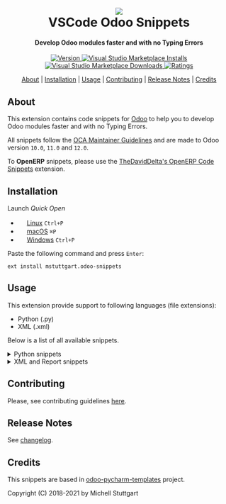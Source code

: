 
<h1 align="center">
  <br>
  <a href="https://marketplace.visualstudio.com/items?itemName=mstuttgart.odoo-snippets">
  <img src="https://github.com/mstuttgart/vscode-odoo-snippets/blob/develop/images/icon.png?raw=true"></a>
  <br>
  VSCode Odoo Snippets
  <br>
</h1>

<h4 align="center">Develop Odoo modules faster and with no Typing Errors</h4>

<p align="center">
  <a href="https://marketplace.visualstudio.com/items?itemName=mstuttgart.odoo-snippets">
    <img src="https://vsmarketplacebadge.apphb.com/version-short/mstuttgart.odoo-snippets.svg?style=flat-square&color=875A7B" alt="Version">
  </a>
  <a href="https://marketplace.visualstudio.com/items?itemName=mstuttgart.odoo-snippets">
     <img alt="Visual Studio Marketplace Installs" src="https://img.shields.io/visual-studio-marketplace/i/mstuttgart.odoo-snippets?color=875A7B&style=flat-square">
  </a>
  <a href="https://marketplace.visualstudio.com/items?itemName=mstuttgart.odoo-snippets">
    <img alt="Visual Studio Marketplace Downloads" src="https://img.shields.io/visual-studio-marketplace/d/mstuttgart.odoo-snippets?color=875A7B&style=flat-square">
  </a>
  <a href="https://marketplace.visualstudio.com/items?itemName=mstuttgart.odoo-snippets">
      <img src="https://vsmarketplacebadge.apphb.com/rating/mstuttgart.odoo-snippets.svg?style=flat-square&color=875A7B" alt="Ratings">
  </a>
</p>

<p align="center">
  <a href="#about">About</a> |
  <a href="#installation">Installation</a> |
  <a href="#usage">Usage</a> |
  <a href="#contributing">Contributing</a> |
  <a href="#release-notes">Release Notes</a> | 
  <a href="#credits">Credits</a>
</p>

## About

This extension contains code snippets for [Odoo](https://www.odoo.com) to help you to develop Odoo modules faster and with no Typing Errors.

All snippets follow the [OCA Maintainer Guidelines](https://github.com/OCA/maintainer-tools/blob/master/CONTRIBUTING.md) and are made to Odoo version `10.0`, `11.0` and `12.0`.

To **OpenERP** snippets, please use the [TheDavidDelta's OpenERP Code Snippets](https://marketplace.visualstudio.com/items?itemName=TheDavidDelta.openerp-code-snippets) extension.

## Installation

Launch *Quick Open*
  - <img src="https://www.kernel.org/theme/images/logos/favicon.png" width=16 height=16/> <a href="https://code.visualstudio.com/shortcuts/keyboard-shortcuts-linux.pdf">Linux</a> `Ctrl+P`
  - <img src="https://developer.apple.com/favicon.ico" width=16 height=16/> <a href="https://code.visualstudio.com/shortcuts/keyboard-shortcuts-macos.pdf">macOS</a> `⌘P`
  - <img src="https://www.microsoft.com/favicon.ico" width=16 height=16/> <a href="https://code.visualstudio.com/shortcuts/keyboard-shortcuts-windows.pdf">Windows</a> `Ctrl+P`

Paste the following command and press `Enter`:

```
ext install mstuttgart.odoo-snippets
```

## Usage

This extension provide support to following languages (file extensions):

* Python (.py)
* XML (.xml)

Below is a list of all available snippets.

<details>
<summary>Python snippets</summary>

| Snippet    | Description                  |
| ---------- | ---------------------------- |
| `oman`     | Create Odoo Manifest         |
| `omod`     | Create New Odoo Model        |
| `omodi`    | Inherit Existing Odoo Model  |
| `owiz`     | Create New Odoo wizard       |
| `owizi`    | Inherit Existing Odoo wizard |
| `omodt`    | Create Test to Odoo Model    |
| `ofbin`    | Add new field Binary         |
| `ofbool`   | Add new field Boolean        |
| `ofchar`   | Add new field Char           |
| `ofdate`   | Add new field Date           |
| `oftime`   | Add new field DateTime       |
| `offloat`  | Add new field Float          |
| `ofhtml`   | Add new field HTML           |
| `ofint`    | Add new field Integer        |
| `oftxt`    | Add new field Text           |
| `ofsel`    | Add new field Selection      |
| `ofm2o`    | Add new field Many2one       |
| `ofm2m`    | Add new field Many2many      |
| `ofo2m`    | Add new field One2many       |
| `omcreate` | Add a method create          |
| `omwrite`  | Add a method write           |
| `omunlink` | Add a method unlink          |
| `omcomp`   | Add a method compute         |
| `omchange` | Add a method onchange        |

</details>

<details>
<summary>XML and Report snippets</summary>

| Snippet      | Description                                    |
| ------------ | ---------------------------------------------- |
| `odoo`       | Create Odoo Tag                                |
| `oform`      | Create Form View                               |
| `oformi`     | Inherit Existing Form View                     |
| `otree`      | Create Tree View                               |
| `otreei`     | Inherit Existing Tree View                     |
| `osearch`    | Create Search View                             |
| `osearchi`   | Inherit Existing Search View                   |
| `ograph`     | Create Graph View                              |
| `ographi`    | Inherit Existing Graph View                    |
| `opivot`     | Create Pivot View                              |
| `opivoti`    | Inherit Existing Pivot View                    |
| `okanban`    | Create Kanban View                             |
| `okanbani`   | Inherit Existing Kanban View                   |
| `ocalendar`  | Create Calendar View                           |
| `ocalendari` | Inherit Existing Calendar View                 |
| `ogantt`     | Create Gantt View                              |
| `ogantti`    | Inherit Existing Gantt View                    |
| `oxpath`     | Add the structure of xpath                     |
| `oxpathattr` | Add the structure of xpath to attributes       |
| `oact`       | Create new Action                              |
| `onote`      | Add notebook and page tags                     |
| `opage`      | Add new page tag                               |
| `omenur`     | Create New Menu Item in the Upper bar          |
| `omenuc`     | Create New Menu Item for Categories            |
| `omenua`     | Create New Menu Item for Actions               |
| `ocron`      | Add a ir.cron record (11.0 version)            |
| `obtn`       | Add Odoo button                                |
| `obtnbox`    | Add Button Box on View                         |
| `ogroup`     | Add group tag on View                          |
| `ofield`     | Add Field on View                              |
| `odata`      | Add data tag on View                           |
| `oreport`    | Create report record on View                   |
| `otemplate`  | Create template tag                            |
| `otemplatei` | Create template inherit tag                    |
| `otcall    ` | Add t-call tag on View                         |
| `otforeach`  | Add t-foreach tag on View                      |
| `otif`       | Add t-if tag on View                           |
| `otraw`      | Add t-raw tag on View                          |
| `otesc`      | Add t-esc tag on View                          |
| `otset`      | Add t-set tag on View                          |
| `otfield`    | Add t-field tag on View                        |
| `otimg`      | Add img tag with `t-att-src` attribute on View |

</details>

## Contributing

Please, see contributing guidelines [here](https://github.com/mstuttgart/odoo-vscode-snippets/blob/develop/CONTRIBUTING.md).

## Release Notes

See [changelog](https://github.com/mstuttgart/vscode-odoo-snippets/blob/HEAD/CHANGELOG.md).

## Credits

This snippets are based in [odoo-pycharm-templates](https://github.com/mohamedmagdy/odoo-pycharm-templates) project.

Copyright (C) 2018-2021 by Michell Stuttgart
